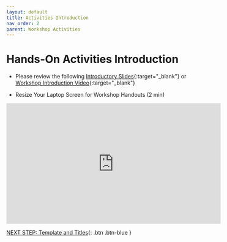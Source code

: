 ```yaml
---
layout: default
title: Activities Introduction
nav_order: 2
parent: Workshop Activities
---
```

# Hands-On Activities Introduction

- Please review the following [Introductory Slides](http://bit.ly/3PMeoG){:target="_blank"} or [Workshop Introduction Video](https://www.youtube.com/watch?v=-gAkxSlkwvg){:target="_blank"}

- Resize Your Laptop Screen for Workshop Handouts (2 min)
<iframe width="560" height="315" src="https://www.youtube.com/embed/Igk5hZUfzN0" title="YouTube video player" frameborder="0" allow="accelerometer; autoplay; clipboard-write; encrypted-media; gyroscope; picture-in-picture" allowfullscreen></iframe>

[NEXT STEP: Template and Titles](canva-template-titles.html){: .btn .btn-blue }
